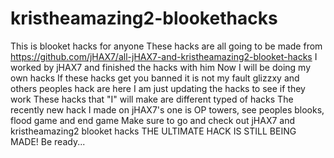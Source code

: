 # kristheamazing2-blookethacks
This is blooket hacks for anyone 
These hacks are all going to be made from https://github.com/jHAX7/all-jHAX7-and-kristheamazing2-blooket-hacks
I worked by jHAX7 and finished the hacks with him
Now I will be doing my own hacks
If these hacks get you banned it is not my fault glizzxy and others peoples hack are here
I am just updating the hacks to see if they work 
These hacks that "I" will make are different typed of hacks
The recently new hack I made on jHAX7's one is OP towers, see peoples blooks, flood game and end game
Make sure to go and check out jHAX7 and kristheamazing2 blooket hacks
THE ULTIMATE HACK IS STILL BEING MADE!
Be ready...
